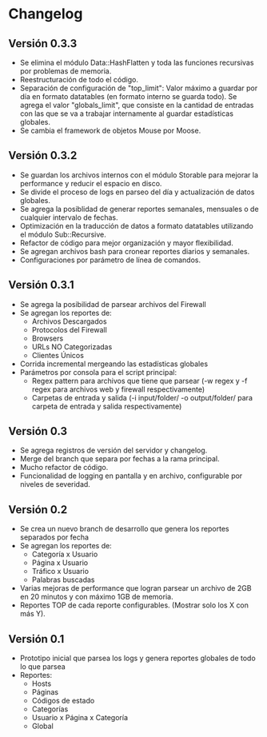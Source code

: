 Changelog
=========

## Versión 0.3.3 ##

  - Se elimina el módulo Data::HashFlatten y toda las funciones recursivas por problemas de memoria.
  - Reestructuración de todo el código.
  - Separación de configuración de "top_limit": Valor máximo a guardar por día en formato datatables
   	(en formato interno se guarda todo). Se agrega el valor "globals_limit", que consiste en la cantidad
   	de entradas con las que se va a trabajar internamente al guardar estadísticas globales.
  - Se cambia el framework de objetos Mouse por Moose.


## Versión 0.3.2 ##

  - Se guardan los archivos internos con el módulo Storable para mejorar la performance y reducir el espacio en disco.
  - Se divide el proceso de logs en parseo del día y actualización de datos globales.
  - Se agrega la posiblidad de generar reportes semanales, mensuales o de cualquier intervalo de fechas.
  - Optimización en la traducción de datos a formato datatables utilizando el módulo Sub::Recursive.
  - Refactor de código para mejor organización y mayor flexibilidad.
  - Se agregan archivos bash para cronear reportes diarios y semanales.
  - Configuraciones por parámetro de línea de comandos.
  

## Versión 0.3.1 ##

  - Se agrega la posibilidad de parsear archivos del Firewall
  - Se agregan los reportes de:
    * Archivos Descargados
    * Protocolos del Firewall
    * Browsers
    * URLs NO Categorizadas
    * Clientes Únicos
  - Corrida incremental mergeando las estadísticas globales
  - Parámetros por consola para el script principal:
  	* Regex pattern para archivos que tiene que parsear (-w regex y -f regex para archivos web y firewall respectivamente)
  	* Carpetas de entrada y salida (-i input/folder/ -o output/folder/ para carpeta de entrada y salida respectivamente)

## Versión 0.3 ##

  - Se agrega registros de versión del servidor y changelog.
  - Merge del branch que separa por fechas a la rama principal.
  - Mucho refactor de código.
  - Funcionalidad de logging en pantalla y en archivo, configurable por niveles de severidad.

## Versión 0.2 ##

  - Se crea un nuevo branch de desarrollo que genera los reportes separados por fecha
  - Se agregan los reportes de:
    * Categoría x Usuario
    * Página x Usuario
    * Tráfico x Usuario
    * Palabras buscadas
  - Varias mejoras de performance que logran parsear un archivo de 2GB en 20 minutos y con máximo 1GB de memoria.
  - Reportes TOP de cada reporte configurables. (Mostrar solo los X con más Y).

## Versión 0.1 ##

  - Prototipo inicial que parsea los logs y genera reportes globales de todo lo que parsea
  - Reportes:
    * Hosts
    * Páginas
    * Códigos de estado
    * Categorías
    * Usuario x Página x Categoría
    * Global